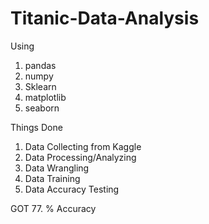 # Titanic-Data-Analysis

Using
1. pandas
2. numpy
3. Sklearn
4. matplotlib
5. seaborn

Things Done
1. Data Collecting from Kaggle
2. Data Processing/Analyzing
3. Data Wrangling
4. Data Training
5. Data Accuracy Testing



GOT 77. % Accuracy
